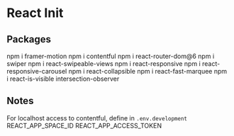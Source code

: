 
# React Init

## Packages

npm i framer-motion
npm i contentful
npm i react-router-dom@6
npm i swiper
npm i react-swipeable-views
npm i react-responsive
npm i react-responsive-carousel
npm i react-collapsible
npm i react-fast-marquee
npm i react-is-visible intersection-observer


## Notes

For localhost access to contentful, define in
`.env.development`
REACT_APP_SPACE_ID
REACT_APP_ACCESS_TOKEN

